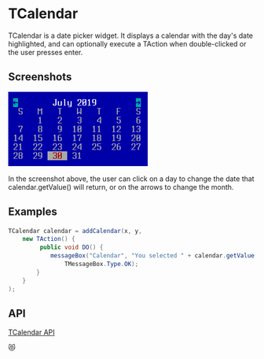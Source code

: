 TCalendar
=========

TCalendar is a date picker widget.  It displays a calendar with the
day's date highlighted, and can optionally execute a TAction when
double-clicked or the user presses enter.


Screenshots
-----------

![calendar_1](uploads/0458653e9a6f2d865a76ca460e1924a3/calendar_1.png)

In the screenshot above, the user can click on a day to change the
date that calendar.getValue() will return, or on the arrows to change
the month.

Examples
--------

```Java
TCalendar calendar = addCalendar(x, y,
    new TAction() {
         public void DO() {
            messageBox("Calendar", "You selected " + calendar.getValue(),
                TMessageBox.Type.OK);
        }
    }
);
```

API
---

[TCalendar API](https://jexer.sourceforge.io/apidocs/api/jexer/TCalendar.html)

😻